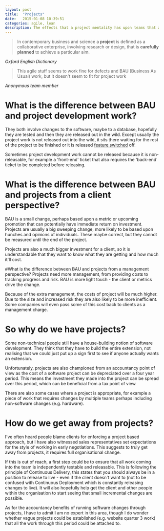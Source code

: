 ```yaml
---
layout: post
title:  "Projects"
date:   2015-01-08 10:39:51
categories: agile, lean
description: The effects that a project mentality has upon teams that are trying to be agile in developing software.
---
```


> In contemporary business and science a **project** is defined as a collaborative enterprise, involving research or design, that is **carefully planned** to achieve a particular aim.

*Oxford English Dictionary*

> This agile stuff seems to work fine for defects and BAU (Business As Usual) work, but it doesn't seem to fit for project work

*Anonymous team member*  



# What is the difference between BAU and project development work?
They both involve changes to the software, maybe to a database, hopefully they are tested and then they are released out in the wild.  Except usually the project work is not released out into the wild, it sits there waiting for the rest of the project to be finished or it is released [feature switched](https://en.wikipedia.org/wiki/Feature_toggle) off.

Sometimes project development work cannot be released because it is non-releasable, for example a 'front-end' ticket that also requires the 'back-end' ticket to be completed before releasing.

# What is the difference between BAU and projects from a client perspective?
BAU is a small change, perhaps based upon a metric or upcoming promotion that can potentially have immediate return on investment.
Projects are usually a big sweeping change, more likely to be based upon hunches and opinions of individuals.  These maybe correct, but they cannot be measured until the end of the project. 

Projects are also a much bigger investment for a client, so it is understandable that they want to know what they are getting and how much it'll cost.

#What is the difference between BAU and projects from a management perspective?
Projects need more management, from providing costs to tracking progress and risk.  BAU is more light touch - the client or metrics drive the change.  

Because of the extra management, the costs of project will be much higher.  Due to the size and increased risk they are also likely to be more inefficient.  Some companies will even pass some of this cost back to clients as a management charge. 

# So why do we have projects?
Some non-technical people still have a house-building notion of software development.  They think that they have to build the entire extension, not realising that we could just put up a sign first to see if anyone actually wants an extension.

Unfortunately, projects are also championed from an accountancy point of view as the cost of a software project can be depreciated over a four year period.  This means the investment they made into the project can be spread over this period, which can be beneficial from a tax point of view.

There are also some cases where a project is appropriate, for example a piece of work that requires changes by multiple teams perhaps including non-software changes (e.g. hardware).

# How do we get away from projects?
I've often heard people blame clients for enforcing a project based approach, but I have also witnessed sales representatives set expectations for the style of working in early negotiations.  This suggests to truly get away from projects, it requires full organisational change. 

If this is out of reach, a first step could be to ensure that all work coming into the team is independently testable and releasable.  This is following the principle of Continuous Delivery, this states that you should always be in a position to release to live - even if the client doesn't want to (not to be confused with Continuous Deployment which is constantly releasing changes to live).  It will also hopefully help get the client and other people within the organisation to start seeing that small incremental changes are possible.

As for the accountancy benefits of running software changes through projects, I have to admit I am no expert in this area, though I do wonder whether vague projects could be established (e.g. website quarter 3 work) that all the work through this period could be attached to. 

 


